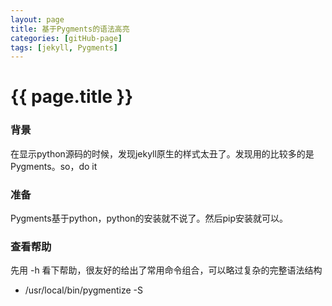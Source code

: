```yaml
---
layout: page
title: 基于Pygments的语法高亮
categories: [gitHub-page]
tags: [jekyll, Pygments]
---
```


# {{ page.title }}

### 背景

<p>在显示python源码的时候，发现jekyll原生的样式太丑了。发现用的比较多的是Pygments。so，do it</p>

### 准备

<p>Pygments基于python，python的安装就不说了。然后pip安装就可以。</p>

### 查看帮助

<p>先用 -h 看下帮助，很友好的给出了常用命令组合，可以略过复杂的完整语法结构</p>

*   /usr/local/bin/pygmentize -S <style> -f <formatter> [-a <arg>] [-O <options>] [-P <option=value>] 
**  -S  print out style definitions for style <style> for formatter <formatter>. The argument given by -a is formatter dependent.
**  -O  give the lexer and formatter a comma-separated list of options, e.g. ``-O bg=light,python=cool``.  
**  -P  adds lexer and formatter options like the -O option, but you can only give one option per -P. That way, the option value may contain commas and equals signs, which it can't with -O, e.g. ``-P "heading=Pygments, the Python highlighter".
*   /usr/local/bin/pygmentize -L [<which> ...]   样式列表
*   /usr/local/bin/pygmentize -N <filename>
*   /usr/local/bin/pygmentize -H <type> <name>
*   /usr/local/bin/pygmentize -h | -V   版本信息

### 使用

*   通过进入css目标文件夹
*   使用pygmentize -S native -f html > pygments.css 生成css
*   引用生成的css
*   因为jekyll基于ruby， gem安装pygments支持  gem install pygments.rb，并修改gem file增加：gem 'pygments.rb'，重新build
*   修改jekyll的_config配置文件，增加：highlighter: pygments， mardown: redcarpet

变了，它终于变了